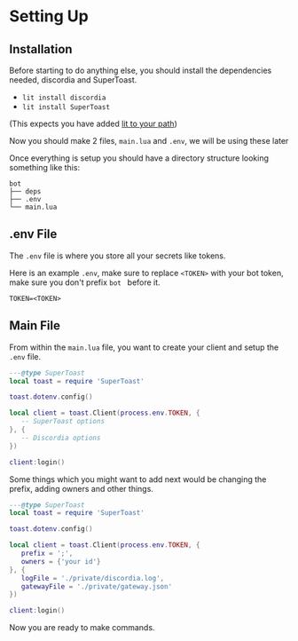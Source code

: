# Setting Up

## Installation

Before starting to do anything else, you should install the dependencies needed, discordia and SuperToast.

* `lit install discordia`
* `lit install SuperToast`

(This expects you have added [lit to your path](https://gist.github.com/Bilal2453/7370a143244d5ef2480c3db358fa2790))

Now you should make 2 files, `main.lua` and `.env`, we will be using these later

Once everything is setup you should have a directory structure looking something like this:

```
bot
├── deps
├── .env
└── main.lua
```

## .env File

The `.env` file is where you store all your secrets like tokens.

Here is an example `.env`, make sure to replace `<TOKEN>` with your bot token, make sure you don't prefix `bot ` before it.

```
TOKEN=<TOKEN>
```

## Main File

From within the `main.lua` file, you want to create your client and setup the `.env` file.

```lua
---@type SuperToast
local toast = require 'SuperToast'

toast.dotenv.config()

local client = toast.Client(process.env.TOKEN, {
   -- SuperToast options
}, {
   -- Discordia options
})

client:login()
```

Some things which you might want to add next would be changing the prefix, adding owners and other things.

```lua
---@type SuperToast
local toast = require 'SuperToast'

toast.dotenv.config()

local client = toast.Client(process.env.TOKEN, {
   prefix = ';',
   owners = {'your id'}
}, {
   logFile = './private/discordia.log',
   gatewayFile = './private/gateway.json'
})

client:login()
```

Now you are ready to make commands.
